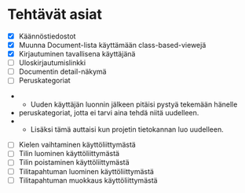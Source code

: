 # Tehtävät asiat

* [x] Käännöstiedostot
* [x] Muunna Document-lista käyttämään class-based-viewejä
* [x] Kirjautuminen tavallisena käyttäjänä
* [ ] Uloskirjautumislinkki
* [ ] Documentin detail-näkymä
* [ ] Peruskategoriat
* - Uuden käyttäjän luonnin jälkeen pitäisi pystyä tekemään hänelle
*   peruskategoriat, jotta ei tarvi aina tehdä niitä uudelleen.
* - Lisäksi tämä auttaisi kun projetin tietokannan luo uudelleen.
* [ ] Kielen vaihtaminen käyttöliittymästä
* [ ] Tilin luominen käyttöliittymästä
* [ ] Tilin poistaminen käyttöliittymästä
* [ ] Tilitapahtuman luominen käyttöliittymästä
* [ ] Tilitapahtuman muokkaus käyttöliittymästä
